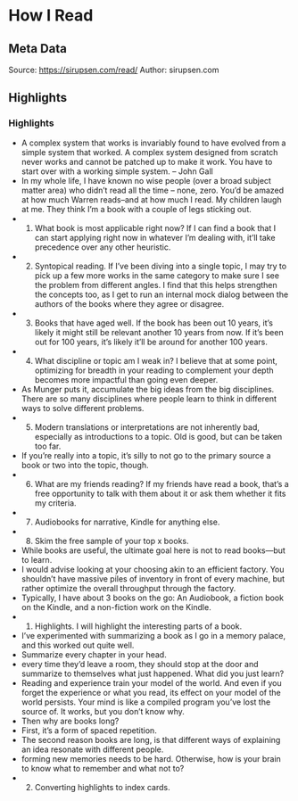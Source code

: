 # How I Read

## Meta Data

Source:  https://sirupsen.com/read/ 
Author: sirupsen.com

## Highlights

### Highlights

- A complex system that works is invariably found to have evolved from a simple system that worked. A complex system designed from scratch never works and cannot be patched up to make it work. You have to start over with a working simple system. – John Gall
- In my whole life, I have known no wise people (over a broad subject matter area) who didn’t read all the time – none, zero. You’d be amazed at how much Warren reads–and at how much I read. My children laugh at me. They think I’m a book with a couple of legs sticking out. 
- 1. What book is most applicable right now? If I can find a book that I can start applying right now in whatever I’m dealing with, it’ll take precedence over any other heuristic.
- 2. Syntopical reading. If I’ve been diving into a single topic, I may try to pick up a few more works in the same category to make sure I see the problem from different angles. I find that this helps strengthen the concepts too, as I get to run an internal mock dialog between the authors of the books where they agree or disagree.
- 3. Books that have aged well. If the book has been out 10 years, it’s likely it might still be relevant another 10 years from now. If it’s been out for 100 years, it’s likely it’ll be around for another 100 years.
- 4. What discipline or topic am I weak in? I believe that at some point, optimizing for breadth in your reading to complement your depth becomes more impactful than going even deeper.
- As Munger puts it, accumulate the big ideas from the big disciplines. There are so many disciplines where people learn to think in different ways to solve different problems.
- 5. Modern translations or interpretations are not inherently bad, especially as introductions to a topic. Old is good, but can be taken too far.
- If you’re really into a topic, it’s silly to not go to the primary source a book or two into the topic, though.
- 6. What are my friends reading? If my friends have read a book, that’s a free opportunity to talk with them about it or ask them whether it fits my criteria.
- 7. Audiobooks for narrative, Kindle for anything else.
- 8. Skim the free sample of your top x books.
- While books are useful, the ultimate goal here is not to read books—but to learn.
- I would advise looking at your choosing akin to an efficient factory. You shouldn’t have massive piles of inventory in front of every machine, but rather optimize the overall throughput through the factory.
- Typically, I have about 3 books on the go: An Audiobook, a fiction book on the Kindle, and a non-fiction work on the Kindle.
- 1. Highlights. I will highlight the interesting parts of a book.
- I’ve experimented with summarizing a book as I go in a memory palace, and this worked out quite well.
- Summarize every chapter in your head.
- every time they’d leave a room, they should stop at the door and summarize to themselves what just happened. What did you just learn?
- Reading and experience train your model of the world. And even if you forget the experience or what you read, its effect on your model of the world persists. Your mind is like a compiled program you’ve lost the source of. It works, but you don’t know why.
- Then why are books long?
- First, it’s a form of spaced repetition.
- The second reason books are long, is that different ways of explaining an idea resonate with different people.
- forming new memories needs to be hard. Otherwise, how is your brain to know what to remember and what not to?
- 2. Converting highlights to index cards.
